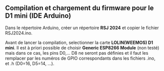 ## Compilation et chargement du firmware pour le D1 mini (IDE Arduino)
Dans le répertoire Arduino, créer un répertoire __RSJ 2024__ et copier le fichier RSJ2024.ino. 

Avant de lancer la compilation, selectionner la carte __LOLIN(WEEMOS) D1 mini__. Il est à priori possible de choisir __Generic ESP8266 Module__ (non testé) mais dans ce cas, les pins D0,... D8 ne seront pas définies et il faut les remplacer par les numéros de GPIO correspondants dans les fichiers .ino, et .h (D0=16, D5=14, ...).
